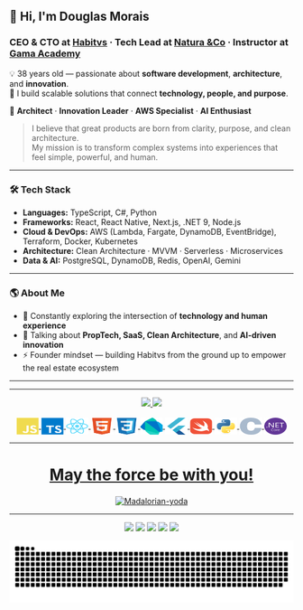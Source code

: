 ## 👋 Hi, I'm Douglas Morais  
### CEO & CTO at [Habitvs](https://www.habitvs.io) · Tech Lead at [Natura &Co](https://www.naturaeco.com) · Instructor at [Gama Academy](https://www.gama.academy)

💡 38 years old — passionate about **software development**, **architecture**, and **innovation**.  
🚀 I build scalable solutions that connect **technology, people, and purpose**.  

🧠 **Architect** · **Innovation Leader** · **AWS Specialist** · **AI Enthusiast**  

> I believe that great products are born from clarity, purpose, and clean architecture.  
> My mission is to transform complex systems into experiences that feel simple, powerful, and human.  

---

### 🛠️ Tech Stack
- **Languages:** TypeScript, C#, Python  
- **Frameworks:** React, React Native, Next.js, .NET 9, Node.js  
- **Cloud & DevOps:** AWS (Lambda, Fargate, DynamoDB, EventBridge), Terraform, Docker, Kubernetes  
- **Architecture:** Clean Architecture · MVVM · Serverless · Microservices  
- **Data & AI:** PostgreSQL, DynamoDB, Redis, OpenAI, Gemini  

---

### 🌎 About Me
- 🌱 Constantly exploring the intersection of **technology and human experience**  
- 💬 Talking about **PropTech, SaaS, Clean Architecture**, and **AI-driven innovation**  
- ⚡ Founder mindset — building Habitvs from the ground up to empower the real estate ecosystem  

---

<hr/>

<center>

 <div>
  <a href="https://github.com/mrdouglasmorais">
  <img height="180em" src="https://github-readme-stats.vercel.app/api?username=mrdouglasmorais&show_icons=true&theme=dark&include_all_commits=true&count_private=true"/>
  <img height="180em" src="https://github-readme-stats.vercel.app/api/top-langs/?username=mrdouglasmorais&layout=compact&langs_count=10&theme=dark"/>
</div>
<div style="display: inline_block"><br>
  <img align="center" alt="Douglas-Js" height="30" width="40" src="https://raw.githubusercontent.com/devicons/devicon/master/icons/javascript/javascript-plain.svg">
  <img align="center" alt="Douglas-Ts" height="30" width="40" src="https://raw.githubusercontent.com/devicons/devicon/master/icons/typescript/typescript-plain.svg">
  <img align="center" alt="Douglas-React" height="30" width="40" src="https://raw.githubusercontent.com/devicons/devicon/master/icons/react/react-original.svg">
  <img align="center" alt="Douglas-HTML" height="30" width="40" src="https://raw.githubusercontent.com/devicons/devicon/master/icons/html5/html5-original.svg">
  <img align="center" alt="Douglas-CSS" height="30" width="40" src="https://raw.githubusercontent.com/devicons/devicon/master/icons/css3/css3-original.svg">
  <img align="center" alt="Douglas-Darth" height="30" width="40" src="https://raw.githubusercontent.com/devicons/devicon/master/icons/dart/dart-original.svg">
<img align="center" alt="Douglas-Flutter" height="30" width="40" src="https://raw.githubusercontent.com/devicons/devicon/master/icons/flutter/flutter-original.svg">
 <img align="center" alt="Douglas-Flutter" height="30" width="40" src="https://raw.githubusercontent.com/devicons/devicon/master/icons/swift/swift-original.svg">
<img align="center" alt="Douglas-python" height="30" width="40" src="https://raw.githubusercontent.com/devicons/devicon/master/icons/python/python-original.svg">
<img align="center" alt="Douglas-c" height="30" width="40" src="https://raw.githubusercontent.com/devicons/devicon/master/icons/c/c-original.svg">
<img align="center" alt="Douglas-dotnet" height="30" width="40" src="https://raw.githubusercontent.com/devicons/devicon/master/icons/dotnetcore/dotnetcore-original.svg">
 <br> 
 
</div>
 
 <hr/>
 
  # May the force be with you!
 <div>
   <img align="center" justify="center" alt="Madalorian-yoda" src="https://i.pinimg.com/originals/b3/e9/1f/b3e91ff096b62c849d3491b1f5fef6d5.gif">
 </div>
 
 <hr/>

 
<div> 
  <a href="https://instagram.com/douglasmorais" target="_blank"><img src="https://img.shields.io/badge/-Instagram-%23E4405F?style=for-the-badge&logo=instagram&logoColor=white" target="_blank"></a>
  <a href = "mailto:mr.douglasmorais23@gmail.com"><img src="https://img.shields.io/badge/-Gmail-%23333?style=for-the-badge&logo=gmail&logoColor=white" target="_blank"></a>
  <a href="https://www.linkedin.com/in/douglasmoraisdev" target="_blank"><img src="https://img.shields.io/badge/-LinkedIn-%230077B5?style=for-the-badge&logo=linkedin&logoColor=white" target="_blank"></a> 
 <a href="https://medium.com/@mr.douglasmorais23" target="_blank"><img src="https://img.shields.io/badge/-Medium-%23333?style=for-the-badge&logo=medium&logoColor=white" target="_blank"></a>
 <a href="https://portfolio-git-main-mrdouglasmorais.vercel.app" target="_blank"><img src="https://img.shields.io/badge/-My%20Website-%23007BFF?style=for-the-badge&logo=globe&logoColor=white" target="_blank"></a>
 
 
  ![Snake animation](https://github.com/mrdouglasmorais/mrdouglasmorais/blob/main/github-contribution-grid-snake.svg)
 
</div>
 
 </center>
